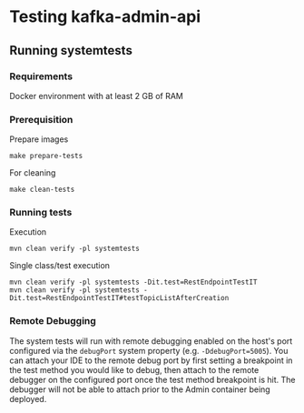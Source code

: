 # Testing kafka-admin-api
## Running systemtests
### Requirements
Docker environment with at least 2 GB of RAM

### Prerequisition
Prepare images
```
make prepare-tests
```
For cleaning
```
make clean-tests
```

### Running tests
Execution
```
mvn clean verify -pl systemtests
```
Single class/test execution
```
mvn clean verify -pl systemtests -Dit.test=RestEndpointTestIT
mvn clean verify -pl systemtests -Dit.test=RestEndpointTestIT#testTopicListAfterCreation
```

### Remote Debugging
The system tests will run with remote debugging enabled on the host's port configured via the `debugPort` system property (e.g. `-DdebugPort=5005`). You can attach your IDE to the remote debug port by first setting a breakpoint in the test method you would like to debug, then attach to the remote debugger on the configured port once the test method breakpoint is hit. The debugger will not be able to attach prior to the Admin container being deployed.

